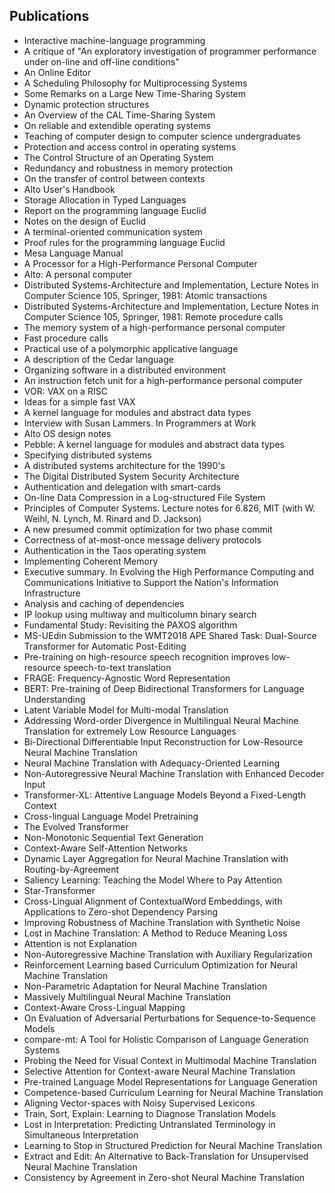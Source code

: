 <h2> Publications </h2>

<ul>

 <li><a target="_blank" href="https://github.com/manjunath5496/Butler-W-Lampson-Publications/blob/master/lamp(1).pdf" style="text-decoration:none;">Interactive machine-language programming</a></li>


 <li><a target="_blank" href="https://github.com/manjunath5496/Butler-W-Lampson-Publications/blob/master/lamp(2).pdf" style="text-decoration:none;">A critique of  "An exploratory investigation of programmer performance under on-line and off-line conditions"</a></li>

<li><a target="_blank" href="https://github.com/manjunath5496/Butler-W-Lampson-Publications/blob/master/lamp(3).pdf" style="text-decoration:none;">An Online Editor </a></li>
 <li><a target="_blank" href="https://github.com/manjunath5496/Butler-W-Lampson-Publications/blob/master/lamp(4).pdf" style="text-decoration:none;">A Scheduling Philosophy for Multiprocessing Systems</a></li>                              
<li><a target="_blank" href="https://github.com/manjunath5496/Butler-W-Lampson-Publications/blob/master/lamp(5).pdf" style="text-decoration:none;">Some Remarks on a Large New Time-Sharing System</a></li>
<li><a target="_blank" href="https://github.com/manjunath5496/Butler-W-Lampson-Publications/blob/master/lamp(6).pdf" style="text-decoration:none;">Dynamic protection structures</a></li>
 <li><a target="_blank" href="https://github.com/manjunath5496/Butler-W-Lampson-Publications/blob/master/lamp(7).pdf" style="text-decoration:none;">An Overview of the CAL Time-Sharing System</a></li>

 <li><a target="_blank" href="https://github.com/manjunath5496/Butler-W-Lampson-Publications/blob/master/lamp(8).pdf" style="text-decoration:none;"> On reliable and extendible operating systems</a></li>
   <li><a target="_blank" href="https://github.com/manjunath5496/Butler-W-Lampson-Publications/blob/master/lamp(9).pdf" style="text-decoration:none;">Teaching of computer design to computer science undergraduates</a></li>
  
   
 <li><a target="_blank" href="https://github.com/manjunath5496/Butler-W-Lampson-Publications/blob/master/lamp(10).pdf" style="text-decoration:none;">Protection and access control in operating systems</a></li>                              
<li><a target="_blank" href="https://github.com/manjunath5496/Butler-W-Lampson-Publications/blob/master/lamp(11).pdf" style="text-decoration:none;">The Control Structure of an Operating System</a></li>
<li><a target="_blank" href="https://github.com/manjunath5496/Butler-W-Lampson-Publications/blob/master/lamp(12).pdf" style="text-decoration:none;">Redundancy and robustness in memory protection</a></li>
<li><a target="_blank" href="https://github.com/manjunath5496/Butler-W-Lampson-Publications/blob/master/lamp(13).pdf" style="text-decoration:none;">On the transfer of control between contexts</a></li>

<li><a target="_blank" href="https://github.com/manjunath5496/Butler-W-Lampson-Publications/blob/master/lamp(14).pdf" style="text-decoration:none;">Alto User's Handbook</a></li>
                              
<li><a target="_blank" href="https://github.com/manjunath5496/Butler-W-Lampson-Publications/blob/master/lamp(15).pdf" style="text-decoration:none;">Storage Allocation in Typed Languages</a></li>

<li><a target="_blank" href="https://github.com/manjunath5496/Butler-W-Lampson-Publications/blob/master/lamp(16).pdf" style="text-decoration:none;">Report on the programming language Euclid</a></li>

  <li><a target="_blank" href="https://github.com/manjunath5496/Butler-W-Lampson-Publications/blob/master/lamp(17).pdf" style="text-decoration:none;">Notes on the design of Euclid</a></li>   
  
<li><a target="_blank" href="https://github.com/manjunath5496/Butler-W-Lampson-Publications/blob/master/lamp(18).pdf" style="text-decoration:none;">A terminal-oriented communication system</a></li> 

  
<li><a target="_blank" href="https://github.com/manjunath5496/Butler-W-Lampson-Publications/blob/master/lamp(19).pdf" style="text-decoration:none;"> Proof rules for the programming language Euclid</a></li> 

<li><a target="_blank" href="https://github.com/manjunath5496/Butler-W-Lampson-Publications/blob/master/lamp(20).pdf" style="text-decoration:none;"> Mesa Language Manual</a></li>

<li><a target="_blank" href="https://github.com/manjunath5496/Butler-W-Lampson-Publications/blob/master/lamp(21).pdf" style="text-decoration:none;">A Processor for a High-Performance Personal Computer</a></li>
<li><a target="_blank" href="https://github.com/manjunath5496/Butler-W-Lampson-Publications/blob/master/lamp(22).pdf" style="text-decoration:none;">Alto: A personal computer</a></li> 
 <li><a target="_blank" href="https://github.com/manjunath5496/Butler-W-Lampson-Publications/blob/master/lamp(23).pdf" style="text-decoration:none;">Distributed Systems-Architecture and Implementation, Lecture Notes in Computer Science 105, Springer, 1981: Atomic transactions</a></li> 
 

   <li><a target="_blank" href="https://github.com/manjunath5496/Butler-W-Lampson-Publications/blob/master/lamp(24).pdf" style="text-decoration:none;">Distributed Systems-Architecture and Implementation, Lecture Notes in Computer Science 105, Springer, 1981: Remote procedure calls</a></li>
 
   <li><a target="_blank" href="https://github.com/manjunath5496/Butler-W-Lampson-Publications/blob/master/lamp(25).pdf" style="text-decoration:none;">The memory system of a high-performance personal computer</a></li>                              
 <li><a target="_blank" href="https://github.com/manjunath5496/Butler-W-Lampson-Publications/blob/master/lamp(26).pdf" style="text-decoration:none;">Fast procedure calls</a></li>
 <li><a target="_blank" href="https://github.com/manjunath5496/Butler-W-Lampson-Publications/blob/master/lamp(27).pdf" style="text-decoration:none;">Practical use of a polymorphic applicative language</a></li>
   
 
   <li><a target="_blank" href="https://github.com/manjunath5496/Butler-W-Lampson-Publications/blob/master/lamp(28).pdf" style="text-decoration:none;">A description of the Cedar language</a></li>
 
   <li><a target="_blank" href="https://github.com/manjunath5496/Butler-W-Lampson-Publications/blob/master/lamp(29).pdf" style="text-decoration:none;">Organizing software in a distributed environment</a></li>                              

  <li><a target="_blank" href="https://github.com/manjunath5496/Butler-W-Lampson-Publications/blob/master/lamp(30).pdf" style="text-decoration:none;">An instruction fetch unit for a high-performance personal computer</a></li>
 
   <li><a target="_blank" href="https://github.com/manjunath5496/Butler-W-Lampson-Publications/blob/master/lamp(31).pdf" style="text-decoration:none;">VOR: VAX on a RISC</a></li> 
    <li><a target="_blank" href="https://github.com/manjunath5496/Butler-W-Lampson-Publications/blob/master/lamp(32).pdf" style="text-decoration:none;">Ideas for a simple fast VAX</a></li> 

   <li><a target="_blank" href="https://github.com/manjunath5496/Butler-W-Lampson-Publications/blob/master/lamp(33).pdf" style="text-decoration:none;">A kernel language for modules and abstract data types</a></li>                              

  <li><a target="_blank" href="https://github.com/manjunath5496/Butler-W-Lampson-Publications/blob/master/lamp(34).pdf" style="text-decoration:none;">Interview with Susan Lammers. In Programmers at Work</a></li> 
 
  <li><a target="_blank" href="https://github.com/manjunath5496/Butler-W-Lampson-Publications/blob/master/lamp(35).pdf" style="text-decoration:none;">Alto OS design notes</a></li> 

  <li><a target="_blank" href="https://github.com/manjunath5496/Butler-W-Lampson-Publications/blob/master/lamp(36).pdf" style="text-decoration:none;">Pebble: A kernel language for modules and abstract data types</a></li> 
 
<li><a target="_blank" href="https://github.com/manjunath5496/Butler-W-Lampson-Publications/blob/master/lamp(37).pdf" style="text-decoration:none;">Specifying distributed systems</a></li>
 <li><a target="_blank" href="https://github.com/manjunath5496/Butler-W-Lampson-Publications/blob/master/lamp(38).pdf" style="text-decoration:none;">A distributed systems architecture for the 1990's</a></li>
<li><a target="_blank" href="https://github.com/manjunath5496/Butler-W-Lampson-Publications/blob/master/lamp(39).pdf" style="text-decoration:none;">The Digital Distributed System Security Architecture</a></li>
 <li><a target="_blank" href="https://github.com/manjunath5496/Butler-W-Lampson-Publications/blob/master/lamp(40).pdf" style="text-decoration:none;">Authentication and delegation with smart-cards</a></li>                              
<li><a target="_blank" href="https://github.com/manjunath5496/Butler-W-Lampson-Publications/blob/master/lamp(41).pdf" style="text-decoration:none;">On-line Data Compression
in a Log-structured File System</a></li>
<li><a target="_blank" href="https://github.com/manjunath5496/Butler-W-Lampson-Publications/blob/master/lamp(42).pdf" style="text-decoration:none;">Principles of Computer Systems. Lecture notes for 6.826, MIT (with W. Weihl, N. Lynch, M. Rinard and D. Jackson)</a></li>
 
  <li><a target="_blank" href="https://github.com/manjunath5496/Butler-W-Lampson-Publications/blob/master/lamp(43).pdf" style="text-decoration:none;">A new presumed commit optimization for two phase commit</a></li>
 <li><a target="_blank" href="https://github.com/manjunath5496/Butler-W-Lampson-Publications/blob/master/lamp(44).pdf" style="text-decoration:none;">Correctness of at-most-once message delivery protocols</a></li>
   <li><a target="_blank" href="https://github.com/manjunath5496/Butler-W-Lampson-Publications/blob/master/lamp(45).pdf" style="text-decoration:none;">Authentication in the Taos operating system</a></li>  
   
<li><a target="_blank" href="https://github.com/manjunath5496/Butler-W-Lampson-Publications/blob/master/lamp(46).pdf" style="text-decoration:none;">Implementing Coherent Memory</a></li> 
                             
<li><a target="_blank" href="https://github.com/manjunath5496/Butler-W-Lampson-Publications/blob/master/lamp(47).pdf" style="text-decoration:none;">Executive summary. In Evolving the High Performance Computing and Communications Initiative to Support the Nation's Information Infrastructure</a></li>
<li><a target="_blank" href="https://github.com/manjunath5496/Butler-W-Lampson-Publications/blob/master/lamp(48).pdf" style="text-decoration:none;">Analysis and caching of dependencies</a></li>

<li><a target="_blank" href="https://github.com/manjunath5496/Butler-W-Lampson-Publications/blob/master/lamp(49).pdf" style="text-decoration:none;">IP lookup using multiway and multicolumn binary search</a></li>
                              
<li><a target="_blank" href="https://github.com/manjunath5496/Butler-W-Lampson-Publications/blob/master/lamp(50).pdf" style="text-decoration:none;">Fundamental Study:
Revisiting the PAXOS algorithm</a></li>
<li><a target="_blank" href="https://github.com/manjunath5496/Butler-W-Lampson-Publications/blob/master/lamp(51).pdf" style="text-decoration:none;">MS-UEdin Submission to the WMT2018 APE Shared Task: Dual-Source Transformer for Automatic Post-Editing</a></li>
<li><a target="_blank" href="https://github.com/manjunath5496/Butler-W-Lampson-Publications/blob/master/lamp(52).pdf" style="text-decoration:none;">Pre-training on high-resource speech recognition improves low-resource speech-to-text translation</a></li>

<li><a target="_blank" href="https://github.com/manjunath5496/Butler-W-Lampson-Publications/blob/master/lamp(53).pdf" style="text-decoration:none;">FRAGE: Frequency-Agnostic Word Representation </a></li>
 
<li><a target="_blank" href="https://github.com/manjunath5496/Butler-W-Lampson-Publications/blob/master/lamp(54).pdf" style="text-decoration:none;">BERT: Pre-training of Deep Bidirectional Transformers for Language Understanding </a></li>

<li><a target="_blank" href="https://github.com/manjunath5496/Butler-W-Lampson-Publications/blob/master/lamp(55).pdf" style="text-decoration:none;">Latent Variable Model for Multi-modal Translation</a></li>
 
  <li><a target="_blank" href="https://github.com/manjunath5496/Butler-W-Lampson-Publications/blob/master/lamp(56).pdf" style="text-decoration:none;">Addressing Word-order Divergence in Multilingual Neural Machine Translation for extremely Low Resource Languages </a></li>                              

  <li><a target="_blank" href="https://github.com/manjunath5496/Butler-W-Lampson-Publications/blob/master/lamp(57).pdf" style="text-decoration:none;">Bi-Directional Differentiable Input Reconstruction for Low-Resource Neural Machine Translation </a></li>
 
   <li><a target="_blank" href="https://github.com/manjunath5496/Butler-W-Lampson-Publications/blob/master/lamp(58).pdf" style="text-decoration:none;">Neural Machine Translation with Adequacy-Oriented Learning</a></li>
    <li><a target="_blank" href="https://github.com/manjunath5496/Butler-W-Lampson-Publications/blob/master/lamp(59).pdf" style="text-decoration:none;">Non-Autoregressive Neural Machine Translation with Enhanced Decoder Input</a></li>
 
  <li><a target="_blank" href="https://github.com/manjunath5496/Butler-W-Lampson-Publications/blob/master/lamp(60).pdf" style="text-decoration:none;">Transformer-XL: Attentive Language Models Beyond a Fixed-Length Context</a></li>
 
   <li><a target="_blank" href="https://github.com/manjunath5496/Butler-W-Lampson-Publications/blob/master/lamp(61).pdf" style="text-decoration:none;">Cross-lingual Language Model Pretraining</a></li>
 
   <li><a target="_blank" href="https://github.com/manjunath5496/Butler-W-Lampson-Publications/blob/master/lamp(62).pdf" style="text-decoration:none;">The Evolved Transformer</a></li>
 
   <li><a target="_blank" href="https://github.com/manjunath5496/Butler-W-Lampson-Publications/blob/master/lamp(63).pdf" style="text-decoration:none;">Non-Monotonic Sequential Text Generation</a></li>                              

  <li><a target="_blank" href="https://github.com/manjunath5496/Butler-W-Lampson-Publications/blob/master/lamp(64).pdf" style="text-decoration:none;">Context-Aware Self-Attention Networks</a></li>
 
   <li><a target="_blank" href="https://github.com/manjunath5496/Butler-W-Lampson-Publications/blob/master/lamp(65).pdf" style="text-decoration:none;">Dynamic Layer Aggregation for Neural Machine Translation with Routing-by-Agreement </a></li> 

   <li><a target="_blank" href="https://github.com/manjunath5496/Butler-W-Lampson-Publications/blob/master/lamp(66).pdf" style="text-decoration:none;">Saliency Learning: Teaching the Model Where to Pay Attention</a></li> 
 
   <li><a target="_blank" href="https://github.com/manjunath5496/Butler-W-Lampson-Publications/blob/master/lamp(67).pdf" style="text-decoration:none;">Star-Transformer</a></li>                              

  <li><a target="_blank" href="https://github.com/manjunath5496/Butler-W-Lampson-Publications/blob/master/lamp(68).pdf" style="text-decoration:none;">Cross-Lingual Alignment of ContextualWord Embeddings, with Applications to Zero-shot Dependency Parsing</a></li> 
 
  
   <li><a target="_blank" href="https://github.com/manjunath5496/Butler-W-Lampson-Publications/blob/master/lamp(69).pdf" style="text-decoration:none;">Improving Robustness of Machine Translation with Synthetic Noise</a></li>                              

  <li><a target="_blank" href="https://github.com/manjunath5496/Butler-W-Lampson-Publications/blob/master/lamp(70).pdf" style="text-decoration:none;">Lost in Machine Translation: A Method to Reduce Meaning Loss</a></li> 
  
 
 <li><a target="_blank" href="https://github.com/manjunath5496/Butler-W-Lampson-Publications/blob/master/lamp(71).pdf" style="text-decoration:none;">Attention is not Explanation</a></li>
 
 <li><a target="_blank" href="https://github.com/manjunath5496/Butler-W-Lampson-Publications/blob/master/lamp(72).pdf" style="text-decoration:none;">Non-Autoregressive Machine Translation with Auxiliary Regularization</a></li> 
 
 
 <li><a target="_blank" href="https://github.com/manjunath5496/Butler-W-Lampson-Publications/blob/master/lamp(73).pdf" style="text-decoration:none;">Reinforcement Learning based Curriculum Optimization for Neural Machine Translation</a></li>
  <li><a target="_blank" href="https://github.com/manjunath5496/Butler-W-Lampson-Publications/blob/master/lamp(74).pdf" style="text-decoration:none;">Non-Parametric Adaptation for Neural Machine Translation</a></li>
    <li><a target="_blank" href="https://github.com/manjunath5496/Butler-W-Lampson-Publications/blob/master/lamp(75).pdf" style="text-decoration:none;">Massively Multilingual Neural Machine Translation</a></li>                        
<li><a target="_blank" href="https://github.com/manjunath5496/Butler-W-Lampson-Publications/blob/master/lamp(76).pdf" style="text-decoration:none;">Context-Aware Cross-Lingual Mapping</a></li>

 <li><a target="_blank" href="https://github.com/manjunath5496/Butler-W-Lampson-Publications/blob/master/lamp(77).pdf" style="text-decoration:none;">On Evaluation of Adversarial Perturbations for Sequence-to-Sequence Models</a></li> 
 
 
 <li><a target="_blank" href="https://github.com/manjunath5496/Butler-W-Lampson-Publications/blob/master/lamp(78).pdf" style="text-decoration:none;">compare-mt: A Tool for Holistic Comparison of Language Generation Systems</a></li>
  <li><a target="_blank" href="https://github.com/manjunath5496/Butler-W-Lampson-Publications/blob/master/lamp(79).pdf" style="text-decoration:none;">Probing the Need for Visual Context in Multimodal Machine Translation</a></li>


 <li><a target="_blank" href="https://github.com/manjunath5496/Butler-W-Lampson-Publications/blob/master/lamp(80).pdf" style="text-decoration:none;">Selective Attention for Context-aware Neural Machine Translation</a></li> 
 
 
 <li><a target="_blank" href="https://github.com/manjunath5496/Butler-W-Lampson-Publications/blob/master/lamp(81).pdf" style="text-decoration:none;">Pre-trained Language Model Representations for Language Generation</a></li>
  <li><a target="_blank" href="https://github.com/manjunath5496/Butler-W-Lampson-Publications/blob/master/lamp(82).pdf" style="text-decoration:none;">Competence-based Curriculum Learning for Neural Machine Translation</a></li>

 <li><a target="_blank" href="https://github.com/manjunath5496/Butler-W-Lampson-Publications/blob/master/lamp(83).pdf" style="text-decoration:none;">Aligning Vector-spaces with Noisy Supervised Lexicons</a></li>
  <li><a target="_blank" href="https://github.com/manjunath5496/Butler-W-Lampson-Publications/blob/master/lamp(84).pdf" style="text-decoration:none;">Train, Sort, Explain: Learning to Diagnose Translation Models</a></li>

 <li><a target="_blank" href="https://github.com/manjunath5496/Butler-W-Lampson-Publications/blob/master/lamp(85).pdf" style="text-decoration:none;">Lost in Interpretation:
Predicting Untranslated Terminology in Simultaneous Interpretation</a></li>
  <li><a target="_blank" href="https://github.com/manjunath5496/Butler-W-Lampson-Publications/blob/master/lamp(86).pdf" style="text-decoration:none;">Learning to Stop in Structured Prediction for Neural Machine Translation</a></li>

 <li><a target="_blank" href="https://github.com/manjunath5496/Butler-W-Lampson-Publications/blob/master/lamp(87).pdf" style="text-decoration:none;">Extract and Edit: An Alternative to Back-Translation for Unsupervised Neural Machine Translation</a></li>
  <li><a target="_blank" href="https://github.com/manjunath5496/Butler-W-Lampson-Publications/blob/master/lamp(88).pdf" style="text-decoration:none;">Consistency by Agreement in Zero-shot Neural Machine Translation</a></li>
  </ul>
